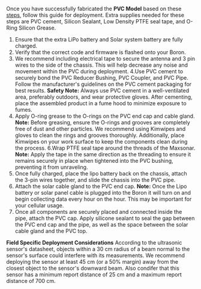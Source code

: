 Once you have successfully fabricated the **PVC Model** based on these [steps](https://github.com/COAST-Lab/Open-Water-Level/tree/ac8e949a22b2f5b2a5e1ccd7503b6fde46d579b2/Fabrication/PVC-Enclosure), follow this guide for deployment. Extra supplies needed for these steps are PVC cement, Silicon Sealant, Low Density PTFE seal tape, and O-Ring Silicon Grease.
1. Ensure that the extra LiPo battery and Solar system battery are fully charged.
2. Verify that the correct code and firmware is flashed onto your Boron.
3. We recommend including electrical tape to secure the antenna and 3 pin wires to the side of the chassis. This will help decrease any noise and movement within the PVC during deployment. 
4.Use PVC cement to securely bond the PVC Reducer Bushing, PVC Coupler, and PVC Pipe. Follow the manufacturer's guidelines on the PVC cement packaging for best results. **Safety Note:** Always use PVC cement in a well-ventilated area, preferably outdoors, and wear protective gloves. After cementing, place the assembled product in a fume hood to minimize exposure to fumes.
5. Apply O-ring grease to the O-rings on the PVC end cap and cable gland. **Note:** Before greasing, ensure the O-rings and grooves are completely free of dust and other particles. We recommend using Kimwipes and gloves to clean the rings and grooves thoroughly. Additionally, place Kimwipes on your work surface to keep the components clean during the process.
6.Wrap PTFE seal tape around the threads of the Maxsonar. **Note:** Apply the tape in the same direction as the threading to ensure it remains securely in place when tightened into the PVC bushing, preventing it from unraveling.
7. Once fully charged, place the lipo battery back on the chassis, attach the 3-pin wires together, and slide the chassis into the PVC pipe. 
8. Attach the solar cable gland to the PVC end cap. **Note:** Once the Lipo battery or solar panel cable is plugged into the Boron it will turn on and begin collecting data every hour on the hour. This may be important for your cellular usage. 
9. Once all components are securely placed and connected inside the pipe, attach the PVC cap. Apply silicone sealant to seal the gap between the PVC end cap and the pipe, as well as the space between the solar cable gland and the PVC top.

**Field Specific Deployment Considerations**
According to the ultrasonic sensor's datasheet, objects within a 30 cm radius of a beam normal to the sensor's surface could interfere with its measurements. We recommend deploying the sensor at least 45 cm (or a 50% margin) away from the closest object to the sensor's downward beam. Also condifer that this sensor has a minimum report distance of 25 cm and a maximum report distance of 700 cm. 
